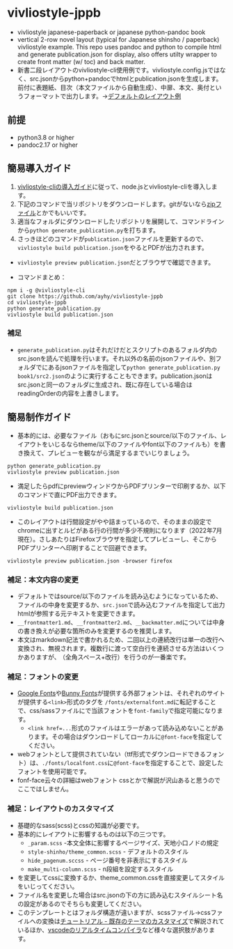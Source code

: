 # vivliostyle-jppb
- vivliostyle japanese-paperback or japanese python-pandoc book
- vertical 2-row  novel layout (typical for Japanese shinsho / paperback) vivliostyle example. This repo uses pandoc and python to compile html and generate publication.json for display, also  offers utilty wrapper to create front matter (w/ toc) and back matter.
- 新書二段レイアウトのvivliostyle-cli使用例です。vivliostyle.config.jsではなく、src.jsonからpython+pandocでhtmlとpublication.jsonを生成します。前付に表題紙、目次（本文ファイルから自動生成）、中扉、本文、奥付というフォーマットで出力します。→[デフォルトのレイアウト例](https://vivliostyle.org/viewer/#src=https://raw.githubusercontent.com/ayhy/vivliostyle-jppb/master/publication.json&bookMode=true)

## 前提
* python3.8 or higher
* pandoc2.17 or higher

## 簡易導入ガイド
1. [vivliostyle-cliの導入ガイド](https://docs.vivliostyle.org/#/ja/vivliostyle-cli)に従って、node.jsとvivliostyle-cliを導入します。
2. 下記のコマンドで当リポジトリをダウンロードします。gitがないなら[zipファイル](https://github.com/vivliostyle/vivliostyle-cli/archive/refs/heads/main.zip)とかでもいいです。
3. 適当なフォルダにダウンロードしたリポジトリを展開して、コマンドラインから`python generate_publication.py`を打ちます。
4. さっきほどのコマンドが`publication.json`ファイルを更新するので、`vivliostyle build publication.json`をやるとPDFが出力されます。
  * `vivliostyle preview publication.json`だとブラウザで確認できます。

* コマンドまとめ：
```
npm i -g @vivliostyle-cli
git clone https://github.com/ayhy/vivliostyle-jppb
cd vivliostyle-jppb
python generate_publication.py
vivliostyle build publication.json
```

### 補足
* `generate_publication.py`はそれだけだとスクリプトのあるフォルダ内のsrc.jsonを読んで処理を行います。それ以外の名前のjsonファイルや、別フォルダでにあるjsonファイルを指定して`python generate_publication.py book1/src2.json`のように実行することもできます。publication.jsonはsrc.jsonと同一のフォルダに生成され、既に存在している場合はreadingOrderの内容を上書きします。


## 簡易制作ガイド
* 基本的には、必要なファイル（おもにsrc.jsonとsource/以下のファイル、レイアウトをいじるならtheme/以下のファイルやfont以下のファイルも）を書き換えて、プレビューを観ながら満足するまでいじりましょう。
```
python generate_publication.py
vivliostyle preview publication.json
```
* 満足したらpdfにpreviewウィンドウからPDFプリンターで印刷するか、以下のコマンドで直にPDF出力できます。
```
vivliostyle build publication.json
```

* このレイアウトは行間設定がやや詰まっているので、そのままの設定でchromeに出すとルビがある行の行間が多少不規則になります（2022年7月現在）。さしあたりはFirefoxブラウザを指定してプレビューし、そこからPDFプリンターへ印刷することで回避できます。
```
vivliostyle preview publication.json -browser firefox

```

### 補足：本文内容の変更
 * デフォルトではsource/以下のファイルを読み込むようになっているため、ファイルの中身を変更するか、`src.json`で読み込むファイルを指定して出力htmlが参照する元テキストを変更できます。
 * `__frontmatter1.md`、`__frontmatter2.md`、`__backmatter.md`については中身の書き換えが必要な箇所のみを変更するのを推奨します。
 * 本文はmarkdown記法で書かれるため、二回以上の連続改行は単一の改行へ変換され、無視されます。複数行に渡って空白行を連続させる方法はいくつかありますが、`　`（全角スペース+改行）を行うのが一番楽です。

### 補足：フォントの変更
* [Google Fonts](https://fonts.google.com/)や[Bunny Fonts](https://fonts.bunny.net/)が提供する外部フォントは、それぞれのサイトが提供する`<link>`形式のタグを `/fonts/externalfont.md`に転記することで、css/sassファイルにで当該フォントを`font-family`で指定可能になります。
  * `<link href=...`形式のファイルはエラーがあって読み込めないことがあります。その場合はダウンロードしてローカルに`@font-face`を指定してください。
* webフォントとして提供されていない（ttf形式でダウンロードできるフォント）は、`./fonts/localfont.css`に`@font-face`を指定することで、設定したフォントを使用可能です。
* fonf-face云々の詳細はwebフォント cssとかで解説が沢山あると思うのでここではしません。

### 補足：レイアウトのカスタマイズ
* 基礎的なsass(scss)とcssの知識が必要です。
* 基本的にレイアウトに影響するものは以下の三つです。
  * `_param.scss`  -本文全体に影響するページサイズ、天地小口ノドの規定
  * `style-shinho/theme_common.scss` - デフォルトのスタイル
  * `hide_pagenum.sccss` - ページ番号を非表示にするスタイル
  * `make_multi-column.scss` - n段組を設定するスタイル
* を変更してcssに変換するか、theme_common.cssを直接変更してスタイルをいじってください。
* ファイル名を変更した場合はsrc.jsonの下の方に読み込むスタイルシート名の設定があるのでそちらも変更してください。
* このテンプレートとはフォルダ構造が違いますが、scssファイル→cssファイルへの変換は[チュートリアル - 既存のテーマのカスタマイズ](https://vivliostyle.org/ja/tutorials/customize/)で解説されているほか、[vscodeのリアルタイムコンパイラ](https://marketplace.visualstudio.com/items?itemName=glenn2223.live-sass)など様々な選択肢があります。